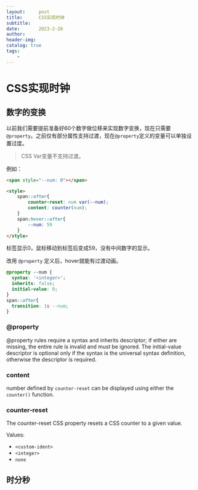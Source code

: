 ```yaml
---
layout:     post
title:      CSS实现时钟
subtitle:   
date:       2023-2-26
author:     
header-img: 
catalog: true
tags:
    - 
---
```

# CSS实现时钟
## 数字的变换
以前我们需要提前准备好60个数字做位移来实现数字变换，现在只需要 `@property`。之前仅有部分属性支持过渡，现在`@property`定义的变量可以单独设置过度。

> CSS Var变量不支持过渡。

例如：
```html
<span style="--num: 0"></span>

<style>
    span::after{
        counter-reset: num var(--num);
        content: counter(num);
    }
    span:hover::after{
        --num: 59
    }
</style>
```

标签显示0，鼠标移动到标签后变成59，没有中间数字的显示。

改用 `@property` 定义后，hover就能有过渡动画。
```css
@property --num { 
  syntax: '<integer>';
  inherits: false;
  initial-value: 0;
}
span::after{
  transition: 1s --num;
}
```

### @property
@property rules require a syntax and inherits descriptor; if either are missing, the entire rule is invalid and must be 
ignored. The initial-value descriptor is optional only if the syntax is the universal syntax definition, otherwise the 
descriptor is required.

### content
number defined by `counter-reset` can be displayed using either the `counter()` function.

### counter-reset
The counter-reset CSS property resets a CSS counter to a given value.

Values:
- `<custom-ident>`
- `<integer>`
- `none`

## 时分秒

